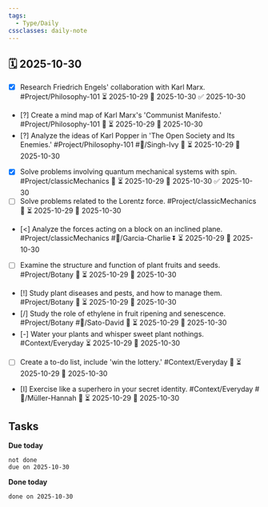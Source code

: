 ```yaml
---
tags:
  - Type/Daily
cssclasses: daily-note
---
```


## 🗓️ 2025-10-30

- [x] Research Friedrich Engels' collaboration with Karl Marx. #Project/Philosophy-101 ⏳ 2025-10-29 📅 2025-10-30 ✅ 2025-10-30
- [?] Create a mind map of Karl Marx's 'Communist Manifesto.' #Project/Philosophy-101 🔺 ⏳ 2025-10-29 📅 2025-10-30
- [?] Analyze the ideas of Karl Popper in 'The Open Society and Its Enemies.' #Project/Philosophy-101 #👤/Singh-Ivy 🔼 ⏳ 2025-10-29 📅 2025-10-30
- [x] Solve problems involving quantum mechanical systems with spin. #Project/classicMechanics 🔺 ⏳ 2025-10-29 📅 2025-10-30 ✅ 2025-10-30
- [ ] Solve problems related to the Lorentz force. #Project/classicMechanics 🔺 ⏳ 2025-10-29 📅 2025-10-30
- [<] Analyze the forces acting on a block on an inclined plane. #Project/classicMechanics #👤/Garcia-Charlie ⏬ ⏳ 2025-10-29 📅 2025-10-30
- [ ] Examine the structure and function of plant fruits and seeds. #Project/Botany 🔽 ⏳ 2025-10-29 📅 2025-10-30
- [!] Study plant diseases and pests, and how to manage them. #Project/Botany 🔽 ⏳ 2025-10-29 📅 2025-10-30
- [/] Study the role of ethylene in fruit ripening and senescence. #Project/Botany #👤/Sato-David 🔽 ⏳ 2025-10-29 📅 2025-10-30
- [-] Water your plants and whisper sweet plant nothings. #Context/Everyday ⏳ 2025-10-29 📅 2025-10-30
- [ ] Create a to-do list, include 'win the lottery.' #Context/Everyday 🔼 ⏳ 2025-10-29 📅 2025-10-30
- [I] Exercise like a superhero in your secret identity. #Context/Everyday #👤/Müller-Hannah 🔺 ⏳ 2025-10-29 📅 2025-10-30

## Tasks

**Due today**

```tasks
not done
due on 2025-10-30
```

**Done today**

```tasks
done on 2025-10-30
```
            